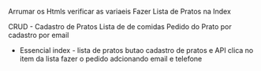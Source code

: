 Arrumar os Htmls  verificar as variaeis
Fazer Lista de Pratos na Index

CRUD - Cadastro de Pratos
Lista de de comidas
Pedido do Prato por cadastro por email

- Essencial
 index - lista de pratos
 butao cadastro de pratos e API
 clica no item da lista
 fazer o pedido adcionando email e telefone
